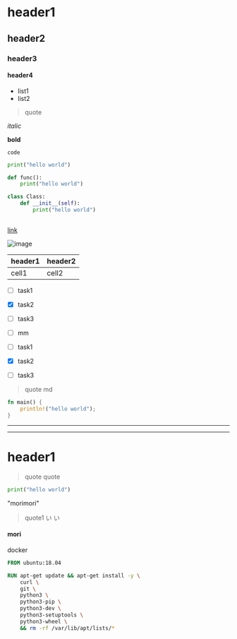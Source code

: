 # header1

## header2

### header3

#### header4

* list1
* list2

> quote

*italic*

**bold**

`code`

```python
print("hello world")

def func():
	print("hello world")

class Class:
	def __init__(self):
		print("hello world")
	
```

[link](https://google.com)

![image](https://www.google.com/images/branding/googlelogo/1x/googlelogo_color_272x92dp.png)

| header1 | header2 |
| ------- | ------- |
| cell1   | cell2   |

- [ ] task1
- [x] task2
- [ ] task3
- [ ] mm
- [ ] task1
- [x] task2
- [ ] task3


> quote
> md

```rust:main.rs
fn main() {
	println!("hello world");
}
```


---

<div style="page-break-after: always;"></div>

---

# header1

> quote
> quote

```python
print("hello world")
```

"morimori"

> quote1
> い
> い


#### mori

docker

```dockerfile
FROM ubuntu:18.04

RUN apt-get update && apt-get install -y \
	curl \
	git \
	python3 \
	python3-pip \
	python3-dev \
	python3-setuptools \
	python3-wheel \
	&& rm -rf /var/lib/apt/lists/*
```
